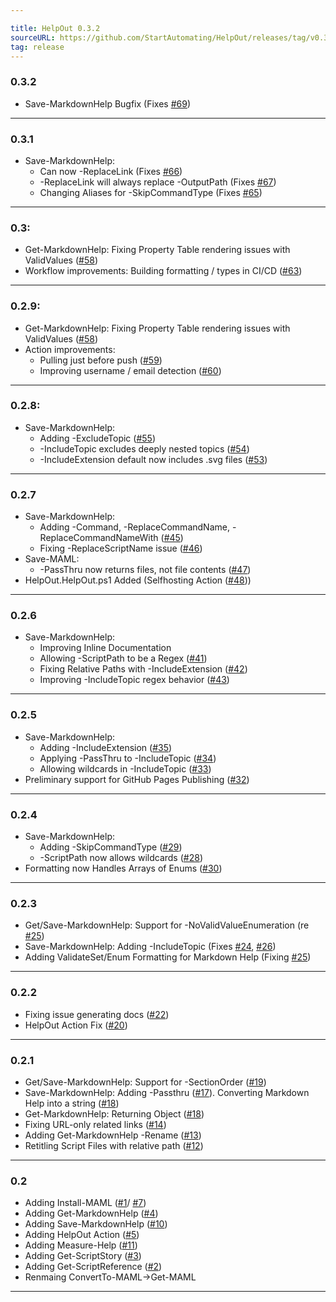 ```yaml
---

title: HelpOut 0.3.2
sourceURL: https://github.com/StartAutomating/HelpOut/releases/tag/v0.3.2
tag: release
---
```

### 0.3.2
* Save-MarkdownHelp Bugfix (Fixes [#69](https://github.com/StartAutomating/HelpOut/issues/69))
---

### 0.3.1
* Save-MarkdownHelp:  
  * Can now -ReplaceLink (Fixes [#66](https://github.com/StartAutomating/HelpOut/issues/66))
  * -ReplaceLink will always replace -OutputPath (Fixes [#67](https://github.com/StartAutomating/HelpOut/issues/67))
  * Changing Aliases for -SkipCommandType (Fixes [#65](https://github.com/StartAutomating/HelpOut/issues/65))
---
### 0.3:
* Get-MarkdownHelp: Fixing Property Table rendering issues with ValidValues ([#58](https://github.com/StartAutomating/HelpOut/issues/58))
* Workflow improvements:  Building formatting / types in CI/CD ([#63](https://github.com/StartAutomating/HelpOut/issues/63))
---
### 0.2.9:
* Get-MarkdownHelp: Fixing Property Table rendering issues with ValidValues ([#58](https://github.com/StartAutomating/HelpOut/issues/58))
* Action improvements:
  * Pulling just before push ([#59](https://github.com/StartAutomating/HelpOut/issues/59))
  * Improving username / email detection ([#60](https://github.com/StartAutomating/HelpOut/issues/60))
---

### 0.2.8:
* Save-MarkdownHelp:
  * Adding -ExcludeTopic ([#55](https://github.com/StartAutomating/HelpOut/issues/55))
  * -IncludeTopic excludes deeply nested topics ([#54](https://github.com/StartAutomating/HelpOut/issues/54))
  * -IncludeExtension default now includes .svg files ([#53](https://github.com/StartAutomating/HelpOut/issues/53))
---

### 0.2.7
* Save-MarkdownHelp:
  * Adding -Command, -ReplaceCommandName, -ReplaceCommandNameWith ([#45](https://github.com/StartAutomating/HelpOut/issues/45))
  * Fixing -ReplaceScriptName issue ([#46](https://github.com/StartAutomating/HelpOut/issues/46))
* Save-MAML:
  * -PassThru now returns files, not file contents ([#47](https://github.com/StartAutomating/HelpOut/issues/47))
* HelpOut.HelpOut.ps1 Added (Selfhosting Action ([#48](https://github.com/StartAutomating/HelpOut/issues/48)))
---

### 0.2.6
* Save-MarkdownHelp:
  * Improving Inline Documentation
  * Allowing -ScriptPath to be a Regex ([#41](https://github.com/StartAutomating/HelpOut/issues/41))
  * Fixing Relative Paths with -IncludeExtension ([#42](https://github.com/StartAutomating/HelpOut/issues/42))
  * Improving -IncludeTopic regex behavior ([#43](https://github.com/StartAutomating/HelpOut/issues/43))
---
### 0.2.5
* Save-MarkdownHelp:
  * Adding -IncludeExtension ([#35](https://github.com/StartAutomating/HelpOut/issues/35))
  * Applying -PassThru to -IncludeTopic ([#34](https://github.com/StartAutomating/HelpOut/issues/34))
  * Allowing wildcards in -IncludeTopic ([#33](https://github.com/StartAutomating/HelpOut/issues/33))
* Preliminary support for GitHub Pages Publishing ([#32](https://github.com/StartAutomating/HelpOut/issues/32))
---
### 0.2.4
* Save-MarkdownHelp:
  * Adding -SkipCommandType ([#29](https://github.com/StartAutomating/HelpOut/issues/29))
  * -ScriptPath now allows wildcards ([#28](https://github.com/StartAutomating/HelpOut/issues/28))
* Formatting now Handles Arrays of Enums ([#30](https://github.com/StartAutomating/HelpOut/issues/30))
---
### 0.2.3
* Get/Save-MarkdownHelp:  Support for -NoValidValueEnumeration (re [#25](https://github.com/StartAutomating/HelpOut/issues/25))
* Save-MarkdownHelp:  Adding -IncludeTopic (Fixes [#24](https://github.com/StartAutomating/HelpOut/issues/24), [#26](https://github.com/StartAutomating/HelpOut/issues/26))
* Adding ValidateSet/Enum Formatting for Markdown Help (Fixing [#25](https://github.com/StartAutomating/HelpOut/issues/25))

---
### 0.2.2
* Fixing issue generating docs ([#22](https://github.com/StartAutomating/HelpOut/issues/22))
* HelpOut Action Fix ([#20](https://github.com/StartAutomating/HelpOut/issues/20))
---

### 0.2.1
* Get/Save-MarkdownHelp:  Support for -SectionOrder ([#19](https://github.com/StartAutomating/HelpOut/issues/19))
* Save-MarkdownHelp:  Adding -Passthru ([#17](https://github.com/StartAutomating/HelpOut/issues/17)).  Converting Markdown Help into a string ([#18](https://github.com/StartAutomating/HelpOut/issues/18))
* Get-MarkdownHelp: Returning Object ([#18](https://github.com/StartAutomating/HelpOut/issues/18))
* Fixing URL-only related links ([#14](https://github.com/StartAutomating/HelpOut/issues/14))
* Adding Get-MarkdownHelp -Rename ([#13](https://github.com/StartAutomating/HelpOut/issues/13))
* Retitling Script Files with relative path ([#12](https://github.com/StartAutomating/HelpOut/issues/12))
---
### 0.2
* Adding Install-MAML ([#1](https://github.com/StartAutomating/HelpOut/issues/1)/ [#7](https://github.com/StartAutomating/HelpOut/issues/7))
* Adding Get-MarkdownHelp ([#4](https://github.com/StartAutomating/HelpOut/issues/4))
* Adding Save-MarkdownHelp ([#10](https://github.com/StartAutomating/HelpOut/issues/10))
* Adding HelpOut Action ([#5](https://github.com/StartAutomating/HelpOut/issues/5))
* Adding Measure-Help ([#11](https://github.com/StartAutomating/HelpOut/issues/11))
* Adding Get-ScriptStory ([#3](https://github.com/StartAutomating/HelpOut/issues/3))
* Adding Get-ScriptReference ([#2](https://github.com/StartAutomating/HelpOut/issues/2))
* Renmaing ConvertTo-MAML->Get-MAML
---
